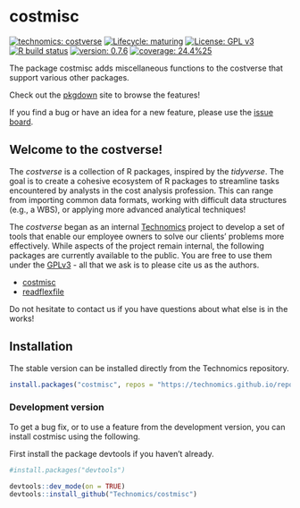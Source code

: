 
<!-- README.md is generated from README.Rmd. Please edit that file -->

# costmisc

<!-- badges: start -->

[![technomics:
costverse](https://img.shields.io/badge/technomics-costverse-EAC435.svg)](https://github.com/technomics)
[![Lifecycle:
maturing](https://img.shields.io/badge/lifecycle-maturing-blue.svg)](https://www.tidyverse.org/lifecycle/#maturing)
[![License: GPL
v3](https://img.shields.io/badge/License-GPLv3-blue.svg)](https://www.gnu.org/licenses/gpl-3.0)
[![R build
status](https://github.com/Technomics/costmisc/workflows/R-CMD-check/badge.svg)](https://github.com/Technomics/costmisc/actions)
[![version:
0.7.6](https://img.shields.io/badge/version-0.7.6-blue.svg)]()
[![coverage:
24.4%25](https://img.shields.io/badge/coverage-24.4%25-red.svg)](https://cran.r-project.org/web/packages/covr/vignettes/how_it_works.html)
<!-- badges: end -->

The package costmisc adds miscellaneous functions to the costverse that
support various other packages.

Check out the [pkgdown](https://technomics.github.io/costmisc/) site to
browse the features!

If you find a bug or have an idea for a new feature, please use the
[issue board](https://github.com/Technomics/costmisc/issues).

## Welcome to the costverse!

The *costverse* is a collection of R packages, inspired by the
*tidyverse*. The goal is to create a cohesive ecosystem of R packages to
streamline tasks encountered by analysts in the cost analysis
profession. This can range from importing common data formats, working
with difficult data structures (e.g., a WBS), or applying more advanced
analytical techniques!

The *costverse* began as an internal
[Technomics](https://www.technomics.net/) project to develop a set of
tools that enable our employee owners to solve our clients’ problems
more effectively. While aspects of the project remain internal, the
following packages are currently available to the public. You are free
to use them under the
[GPLv3](https://www.gnu.org/licenses/gpl-3.0.en.html) - all that we ask
is to please cite us as the authors.

- [costmisc](https://github.com/Technomics/costmisc/)
- [readflexfile](https://github.com/Technomics/readflexfile/)

Do not hesitate to contact us if you have questions about what else is
in the works!

## Installation

The stable version can be installed directly from the Technomics
repository.

``` r
install.packages("costmisc", repos = "https://technomics.github.io/repo/")
```

### Development version

To get a bug fix, or to use a feature from the development version, you
can install costmisc using the following.

First install the package devtools if you haven’t already.

``` r
#install.packages("devtools")

devtools::dev_mode(on = TRUE)
devtools::install_github("Technomics/costmisc")
```
